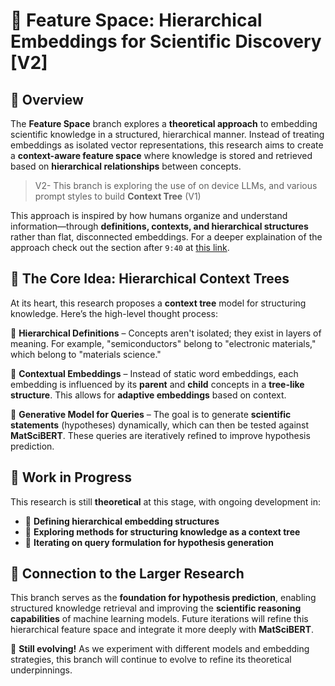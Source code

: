 # 🌌 Feature Space: Hierarchical Embeddings for Scientific Discovery  [V2]

## 📖 Overview  
The **Feature Space** branch explores a **theoretical approach** to embedding scientific knowledge in a structured, hierarchical manner. Instead of treating embeddings as isolated vector representations, this research aims to create a **context-aware feature space** where knowledge is stored and retrieved based on **hierarchical relationships** between concepts. 

> V2- This branch is exploring the use of on device LLMs, and various prompt styles to build **Context Tree** (V1)

This approach is inspired by how humans organize and understand information—through **definitions, contexts, and hierarchical structures** rather than flat, disconnected embeddings.  For a deeper explaination of the approach check out the section after `9:40` at [this link](https://drive.google.com/file/d/17-rAkKbAvTCTzBNMniW6QPe66BzO36h-/view?usp=sharing).

## 🌳 The Core Idea: Hierarchical Context Trees  
At its heart, this research proposes a **context tree** model for structuring knowledge. Here’s the high-level thought process:  

🔹 **Hierarchical Definitions** – Concepts aren't isolated; they exist in layers of meaning. For example, "semiconductors" belong to "electronic materials," which belong to "materials science."  

🔹 **Contextual Embeddings** – Instead of static word embeddings, each embedding is influenced by its **parent** and **child** concepts in a **tree-like structure**. This allows for **adaptive embeddings** based on context.  

🔹 **Generative Model for Queries** – The goal is to generate **scientific statements** (hypotheses) dynamically, which can then be tested against **MatSciBERT**. These queries are iteratively refined to improve hypothesis prediction.  

## 🎯 Work in Progress  
This research is still **theoretical** at this stage, with ongoing development in:  

- 🌟 **Defining hierarchical embedding structures**  
- 🧩 **Exploring methods for structuring knowledge as a context tree**  
- 🔄 **Iterating on query formulation for hypothesis generation**  

## 🔬 Connection to the Larger Research  
This branch serves as the **foundation for hypothesis prediction**, enabling structured knowledge retrieval and improving the **scientific reasoning capabilities** of machine learning models. Future iterations will refine this hierarchical feature space and integrate it more deeply with **MatSciBERT**.  

🚧 **Still evolving!** As we experiment with different models and embedding strategies, this branch will continue to evolve to refine its theoretical underpinnings.
